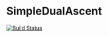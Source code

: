 # SimpleDualAscent

[![Build Status](https://github.com/klamike/SimpleDualAscent.jl/actions/workflows/CI.yml/badge.svg?branch=main)](https://github.com/klamike/SimpleDualAscent.jl/actions/workflows/CI.yml?query=branch%3Amain)

